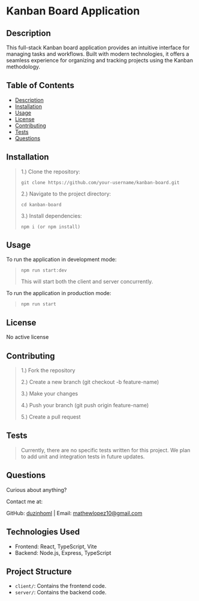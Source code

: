 # Kanban Board Application

## Description

This full-stack Kanban board application provides an intuitive interface for managing tasks and workflows. Built with modern technologies, it offers a seamless experience for organizing and tracking projects using the Kanban methodology.

## Table of Contents

- [Description](#description)
- [Installation](#installation)
- [Usage](#usage)
- [License](#license)
- [Contributing](#contributing)
- [Tests](#tests)
- [Questions](#questions)

## Installation

> 1.) Clone the repository:
>
> ```
> git clone https://github.com/your-username/kanban-board.git
> ```
>
> 2.) Navigate to the project directory:
>
> ```
> cd kanban-board
> ```
>
> 3.) Install dependencies:
>
> ```
> npm i (or npm install)
> ```

## Usage

To run the application in development mode:

> ```
> npm run start:dev
> ```
>
> This will start both the client and server concurrently.

To run the application in production mode:

> ```
> npm run start
> ```

## License

No active license

## Contributing

> 1.) Fork the repository
>
> 2.) Create a new branch (git checkout -b feature-name)
>
> 3.) Make your changes
>
> 4.) Push your branch (git push origin feature-name)
>
> 5.) Create a pull request

## Tests

> Currently, there are no specific tests written for this project. We plan to add unit and integration tests in future updates.

## Questions

Curious about anything?

Contact me at:

GitHub: [duzinhoml](https://github.com/your-github-username) | Email: mathewlopez10@gmail.com

## Technologies Used

- Frontend: React, TypeScript, Vite
- Backend: Node.js, Express, TypeScript

## Project Structure

- `client/`: Contains the frontend code.
- `server/`: Contains the backend code.
